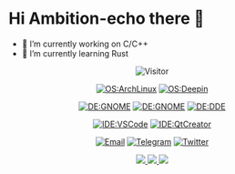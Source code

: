 # Hi Ambition-echo there 👋



- 🔭 I’m currently working on C/C++
- 🌱 I’m currently learning Rust

<div align="center">
  
![Visitor](https://visitor-badge.glitch.me/badge?page_id=ambition-echo.readme)

[![OS:ArchLinux](https://img.shields.io/badge/OS-ArchLinux-blue?style=flat&logo=arch-linux)](https://archlinux.org)
[![OS:Deepin](https://img.shields.io/badge/OS-Deepin-blue?style=flat&logo=deepin)](https://www.deepin.org/)

[![DE:GNOME](https://img.shields.io/badge/DE-KDE-blue?style=flat&logo=kde)](https://kde.org)
[![DE:GNOME](https://img.shields.io/badge/DE-GNOME-orange?style=flat&logo=gnome)](https://www.gnome.org)
[![DE:DDE](https://img.shields.io/badge/DE-DDE-blue?style=flat&logo=deepin)](https://www.deepin.org/)

[![IDE:VSCode](https://img.shields.io/badge/IDE-VSCode-blue?style=flat&logo=visualstudiocode)](https://code.visualstudio.com/)
[![IDE:QtCreator](https://img.shields.io/badge/IDE-QtCreator-green?style=flat&logo=qt)](https://www.qt.io/)

[![Email](https://img.shields.io/badge/Email-ambition_echo@outlook.com-red?style=flat&logo=gmail)](mailto:ambition_echo@outlook.com)
[![Telegram](https://img.shields.io/badge/Telegram-ambition_echo-blue?style=flat&logo=telegram)](https://t.me/ambition_echo)
[![Twitter](https://img.shields.io/badge/Twitter-ambitionecho-blue?style=flat&logo=twitter)](https://twitter.com/ambitionecho)
</div>

<div align="center">
  <a href="https://github.com/vn7n24fzkq/github-profile-summary-cards">
    <img src="https://github-profile-summary-cards.vercel.app/api/cards/profile-details?username=ambition-echo&theme=nord_dark" />
  </a>
  <a href="https://github.com/vn7n24fzkq/github-profile-summary-cards">
    <img src="https://github-profile-summary-cards.vercel.app/api/cards/stats?username=ambition-echo&theme=nord_dark" />
  </a>
  <a href="https://github.com/vn7n24fzkq/github-profile-summary-cards">
    <img src="https://github-profile-summary-cards.vercel.app/api/cards/most-commit-language?username=ambition-echo&theme=nord_dark" />
  </a>
</div>
